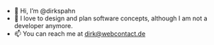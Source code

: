 - 👋 Hi, I’m @dirkspahn 
- 👀 I love to design and plan software concepts, although I am not a developer anymore. 
- 📫 You can reach me at dirk@webcontact.de


<!---
dirkspahn/dirkspahn is a ✨ special ✨ repository because its `README.md` (this file) appears on your GitHub profile.
You can click the Preview link to take a look at your changes.
--->
